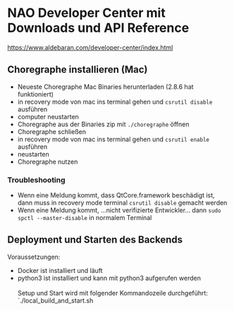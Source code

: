 # NAO Developer Center mit Downloads und API Reference
https://www.aldebaran.com/developer-center/index.html

## Choregraphe installieren (Mac)
- Neueste Choregraphe Mac Binaries herunterladen (2.8.6 hat funktioniert)
- in recovery mode von mac ins terminal gehen und ```csrutil disable``` ausführen
- computer neustarten
- Choregraphe aus der Binaries zip mit ```./choregraphe``` öffnen
- Choregraphe schließen
- in recovery mode von mac ins terminal gehen und ```csrutil enable``` ausführen
- neustarten
- Choregraphe nutzen

### Troubleshooting
- Wenn eine Meldung kommt, dass QtCore.framework beschädigt ist, dann muss in recovery mode terminal ```csrutil disable``` gemacht werden
- Wenn eine Meldung kommt, ...nicht verifizierte Entwickler... dann ```sudo spctl --master-disable``` in normalem Terminal

## Deployment und Starten des Backends

Voraussetzungen:
- Docker ist installiert und läuft
- python3 ist installiert und kann mit python3 aufgerufen werden\
\
Setup und Start wird mit folgender Kommandozeile durchgeführt:\
`./local_build_and_start.sh
